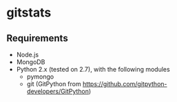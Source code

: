 gitstats
========

Requirements
------------

- Node.js
- MongoDB
- Python 2.x (tested on 2.7), with the following modules
	* pymongo
	* git (GitPython from https://github.com/gitpython-developers/GitPython)
 